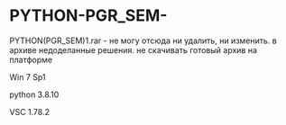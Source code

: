 # PYTHON-PGR_SEM-
PYTHON(PGR_SEM)1.rar - не могу отсюда ни удалить, ни изменить. в архиве недоделанные решения. не скачивать 
готовый архив на платформе 

Win 7 Sp1

python 3.8.10

VSC 1.78.2
